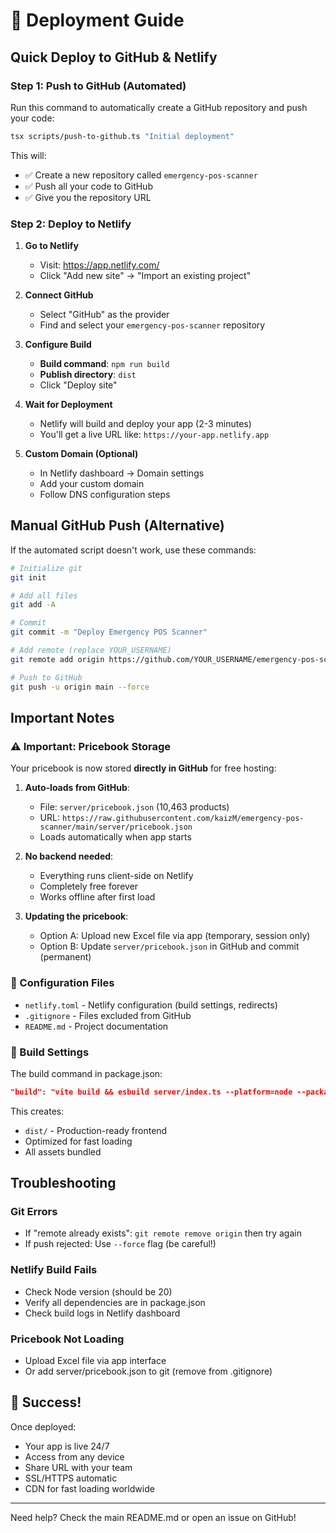 # 🚀 Deployment Guide

## Quick Deploy to GitHub & Netlify

### Step 1: Push to GitHub (Automated)

Run this command to automatically create a GitHub repository and push your code:

```bash
tsx scripts/push-to-github.ts "Initial deployment"
```

This will:
- ✅ Create a new repository called `emergency-pos-scanner`
- ✅ Push all your code to GitHub
- ✅ Give you the repository URL

### Step 2: Deploy to Netlify

1. **Go to Netlify**
   - Visit: https://app.netlify.com/
   - Click "Add new site" → "Import an existing project"

2. **Connect GitHub**
   - Select "GitHub" as the provider
   - Find and select your `emergency-pos-scanner` repository

3. **Configure Build**
   - **Build command**: `npm run build`
   - **Publish directory**: `dist`
   - Click "Deploy site"

4. **Wait for Deployment**
   - Netlify will build and deploy your app (2-3 minutes)
   - You'll get a live URL like: `https://your-app.netlify.app`

5. **Custom Domain (Optional)**
   - In Netlify dashboard → Domain settings
   - Add your custom domain
   - Follow DNS configuration steps

## Manual GitHub Push (Alternative)

If the automated script doesn't work, use these commands:

```bash
# Initialize git
git init

# Add all files
git add -A

# Commit
git commit -m "Deploy Emergency POS Scanner"

# Add remote (replace YOUR_USERNAME)
git remote add origin https://github.com/YOUR_USERNAME/emergency-pos-scanner.git

# Push to GitHub
git push -u origin main --force
```

## Important Notes

### ⚠️ Important: Pricebook Storage

Your pricebook is now stored **directly in GitHub** for free hosting:

1. **Auto-loads from GitHub**: 
   - File: `server/pricebook.json` (10,463 products)
   - URL: `https://raw.githubusercontent.com/kaizM/emergency-pos-scanner/main/server/pricebook.json`
   - Loads automatically when app starts

2. **No backend needed**:
   - Everything runs client-side on Netlify
   - Completely free forever
   - Works offline after first load

3. **Updating the pricebook**:
   - Option A: Upload new Excel file via app (temporary, session only)
   - Option B: Update `server/pricebook.json` in GitHub and commit (permanent)

### 🔧 Configuration Files

- `netlify.toml` - Netlify configuration (build settings, redirects)
- `.gitignore` - Files excluded from GitHub
- `README.md` - Project documentation

### 📝 Build Settings

The build command in package.json:
```json
"build": "vite build && esbuild server/index.ts --platform=node --packages=external --bundle --format=esm --outdir=dist"
```

This creates:
- `dist/` - Production-ready frontend
- Optimized for fast loading
- All assets bundled

## Troubleshooting

### Git Errors
- If "remote already exists": `git remote remove origin` then try again
- If push rejected: Use `--force` flag (be careful!)

### Netlify Build Fails
- Check Node version (should be 20)
- Verify all dependencies are in package.json
- Check build logs in Netlify dashboard

### Pricebook Not Loading
- Upload Excel file via app interface
- Or add server/pricebook.json to git (remove from .gitignore)

## 🎉 Success!

Once deployed:
- Your app is live 24/7
- Access from any device
- Share URL with your team
- SSL/HTTPS automatic
- CDN for fast loading worldwide

---

Need help? Check the main README.md or open an issue on GitHub!
